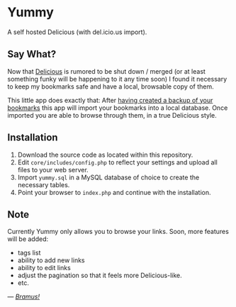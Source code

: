 # Yummy

A self hosted Delicious (with del.icio.us import).


## Say What?

Now that [Delicious](http://del.icio.us/) is rumored to be shut down / merged (or at least something funky will be happening to it any time soon) I found it necessary to keep my bookmarks safe and have a local, browsable copy of them.

This little app does exactly that: After [having created a backup of your bookmarks](https://secure.delicious.com/settings/bookmarks/export) this app will import your bookmarks into a local database.
Once imported you are able to browse through them, in a true Delicious style.


## Installation

1) Download the source code as located within this repository.
2) Edit `core/includes/config.php` to reflect your settings and upload all files to your web server.
3) Import `yummy.sql` in a MySQL database of choice to create the necessary tables.
4) Point your browser to `index.php` and continue with the installation.


## Note

Currently Yummy only allows you to browse your links. Soon, more features will be added:
- tags list
- ability to add new links
- ability to edit links
- adjust the pagination so that it feels more Delicious-like.
- etc.


_— [Bramus!](http://www.bram.us/)_